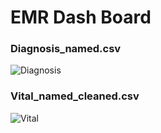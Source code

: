 # EMR Dash Board



### Diagnosis_named.csv
![Diagnosis](https://user-images.githubusercontent.com/52459996/131270579-f87050a5-75bc-4478-aaed-fe9086aace63.PNG)

### Vital_named_cleaned.csv
![Vital](https://user-images.githubusercontent.com/52459996/131270909-8c684ea3-cfe8-4041-a403-d2408f859321.PNG)